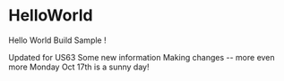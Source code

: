 HelloWorld
==========

Hello World Build Sample !

Updated for US63
Some new information
Making changes -- more even more
Monday Oct 17th is a sunny day!
